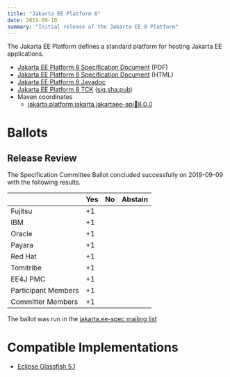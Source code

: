 ```yaml
---
title: "Jakarta EE Platform 8"
date: 2019-09-10
summary: "Initial release of the Jakarta EE 8 Platform"
---
```

The Jakarta EE Platform defines a standard platform for hosting Jakarta EE applications.

* [Jakarta EE Platform 8 Specification Document](./platform-spec-8.pdf) (PDF)
* [Jakarta EE Platform 8 Specification Document](./platform-spec-8.html) (HTML)
* [Jakarta EE Platform 8 Javadoc](./apidocs)
* [Jakarta EE Platform 8 TCK](https://download.eclipse.org/jakartaee/platform/8/jakarta-jakartaeetck-8.0.0.zip) ([sig](https://download.eclipse.org/jakartaee/platform/8/jakarta-jakartaeetck-8.0.0.zip.sig),[sha](https://download.eclipse.org/jakartaee/platform/8/jakarta-jakartaeetck-8.0.0.zip.sha256),[pub](https://raw.githubusercontent.com/jakartaee/specification-committee/master/jakartaee-spec-committee.pub))
* Maven coordinates
  * [jakarta.platform:jakarta.jakartaee-api:jar:8.0.0](https://search.maven.org/artifact/jakarta.platform/jakarta.jakartaee-api/8.0.0/jar)

# Ballots

## Release Review

The Specification Committee Ballot concluded successfully on 2019-09-09 with the following results.

|                       |  Yes    | No      | Abstain  |
|-----------------------|---------|---------|----------|
|Fujitsu                |   +1    |         |          |
|IBM                    |   +1    |         |          |
|Oracle                 |   +1    |         |          |
|Payara                 |   +1    |         |          |
|Red Hat                |   +1    |         |          |
|Tomitribe              |   +1    |         |          |
|EE4J PMC               |   +1    |         |          |
|Participant Members    |   +1    |         |          |
|Committer Members      |   +1    |         |          |

The ballot was run in the [jakarta.ee-spec mailing list](https://www.eclipse.org/lists/jakarta.ee-spec/msg00534.html)

# Compatible Implementations

* [Eclipse Glassfish 5.1](https://projects.eclipse.org/projects/ee4j.glassfish/downloads)
